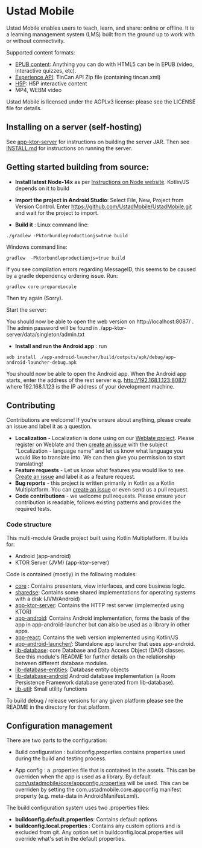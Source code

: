# Ustad Mobile

Ustad Mobile enables users to teach, learn, and share: online or offline. It is a learning
management system (LMS) built from the ground up to work with or without connectivity.

Supported content formats:
* [EPUB content](http://idpf.org/epub): Anything you can do with HTML5 can be in EPUB (video,
   interactive quizzes, etc).
* [Experience API](http://www.tincanapi.com): TinCan API Zip file (containing tincan.xml)
* [H5P](https://www.h5p.org): H5P interactive content
* MP4, WEBM video

Ustad Mobile is licensed under the AGPLv3 license: please see the LICENSE file for details.

## Installing on a server (self-hosting)

See [app-ktor-server](app-ktor-server/) for instructions on building the server JAR. Then see
[INSTALL.md](INSTALL.md) for instructions on running the server.

## Getting started building from source:

* __Install latest Node-14x__ as per [Instructions on Node website](https://nodejs.org/en/download/).
  Kotlin/JS depends on it to build

* __Import the project in Android Studio__: Select File, New, Project from Version Control. Enter
https://github.com/UstadMobile/UstadMobile.git and wait for the project to import.

* __Build it__ :
Linux command line:
```
./gradlew -Pktorbundleproductionjs=true build
```
Windows command line:
```
gradlew  -Pktorbundleproductionjs=true build
```

If you see compilation errors regarding MessageID, this seems to be caused by a gradle dependency
ordering issue. Run:
```
gradlew core:prepareLocale
```
Then try again (Sorry).

Start the server:

You should now be able to open the web version on http://localhost:8087/ . The admin password will
be found in ./app-ktor-server/data/singleton/admin.txt

* __Install and run the Android app__ : run
```
adb install ./app-android-launcher/build/outputs/apk/debug/app-android-launcher-debug.apk
```

You should now be able to open the Android app. When the Android app starts, enter the address of
the rest server
e.g. http://192.168.1.123:8087/ where 192.168.1.123 is the IP address of your development machine.

## Contributing

Contributions are welcome! If you're unsure about anything, please create an issue and label it as
a question.

* __Localization__ - Localization is done using on our [Weblate project](https://weblate.ustadmobile.com/projects/ustad-mobile/).
 Please register on Weblate and then [create an issue](https://github.com/UstadMobile/UstadMobile/issues/new) 
 with the subject "Localization - language name" and let us know what language you would like to 
 translate into. We can then give you permission to start translating!
* __Feature requests__ - Let us know what features you would like to see. [Create an issue](https://github.com/UstadMobile/UstadMobile/issues/new)
 and label it as a feature request.
 * __Bug reports__ - this project is written primarily in Kotlin as a Kotlin Multiplatform. You can 
 [create an issue](https://github.com/UstadMobile/UstadMobile/issues/new) or even send us a pull request.
 * __Code contributions__ - we welcome pull requests. Please ensure your contribution is readable,
 follows existing patterns and provides the required tests.

### Code structure

This multi-module Gradle project built using Kotlin Multiplatform. It builds for:

* Android (app-android)
* KTOR Server (JVM) (app-ktor-server)

Code is contained (mostly) in the following modules:
* [core](core/) : Contains presenters, view interfaces, and core business logic.
* [sharedse](sharedse/): Contains some shared implementations for operating systems with a disk (JVM/Android)
* [app-ktor-server](app-ktor-server/): Contains the HTTP rest server (implemented using KTOR)
* [app-android](app-android/): Contains Android implementation, forms the basis of the app in
  app-android-launcher but can also be used as a library in other apps.
* [app-react](app-react/): Contains the web version implemented using Kotlin/JS
* [app-android-launcher/](app-android-launcher/): Standalone app launcher that uses app-android.
* [lib-database](lib-database/): core Database and Data Access Object (DAO) classes. See this
module's README for further details on the relationship between different database modules.
* [lib-database-entities](lib-database-entities): Database entity objects
* [lib-database-android](lib-database-android/) Android database
implementation (a Room Persistence Framework database generated from lib-database).
* [lib-util](lib-util/): Small utility functions

To build debug / release versions for any given platform please see the README in the directory for that platform.

## Configuration management

There are two parts to the configuration:

* Build configuration : buildconfig.properties contains properties used
during the build and testing process.

* App config : a .properties file that is contained in the assets. This can be overriden when the
  app is used as a library. By default [com/ustadmobile/core/appconfig.properties](core/src/main/assets/com/ustadmobile/core/appconfig.properties) 
  will be used. This can be overriden by setting the com.ustadmobile.core.appconfig manifest property 
  (e.g. meta-data in AndroidManifest.xml).

The build configuration system uses two .properties files: 
* **buildconfig.default.properties**: Contains default options
* **buildconfig.local.properties** : Contains any custom options and is excluded from git. Any option set in buildconfig.local.properties will override what's set in the default properties.


